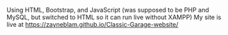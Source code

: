 Using HTML, Bootstrap, and JavaScript (was supposed to be PHP and MySQL, but switched to HTML so it can run live without XAMPP)
My site is live at https://zayneblam.github.io/Classic-Garage-website/
